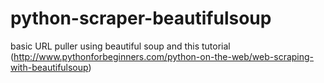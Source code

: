 # python-scraper-beautifulsoup

basic URL puller using beautiful soup and this tutorial (http://www.pythonforbeginners.com/python-on-the-web/web-scraping-with-beautifulsoup)
